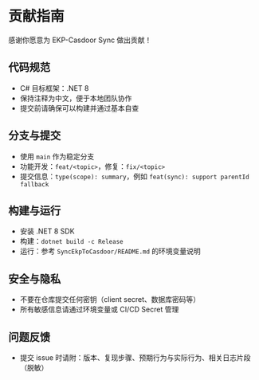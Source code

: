 # 贡献指南

感谢你愿意为 EKP-Casdoor Sync 做出贡献！

## 代码规范
- C# 目标框架：.NET 8
- 保持注释为中文，便于本地团队协作
- 提交前请确保可以构建并通过基本自查

## 分支与提交
- 使用 `main` 作为稳定分支
- 功能开发：`feat/<topic>`，修复：`fix/<topic>`
- 提交信息：`type(scope): summary`，例如 `feat(sync): support parentId fallback`

## 构建与运行
- 安装 .NET 8 SDK
- 构建：`dotnet build -c Release`
- 运行：参考 `SyncEkpToCasdoor/README.md` 的环境变量说明

## 安全与隐私
- 不要在仓库提交任何密钥（client secret、数据库密码等）
- 所有敏感信息请通过环境变量或 CI/CD Secret 管理

## 问题反馈
- 提交 issue 时请附：版本、复现步骤、预期行为与实际行为、相关日志片段（脱敏）
